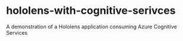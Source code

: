 # hololens-with-cognitive-serivces
A demonstration of a Hololens application consuming Azure Cognitive Services
